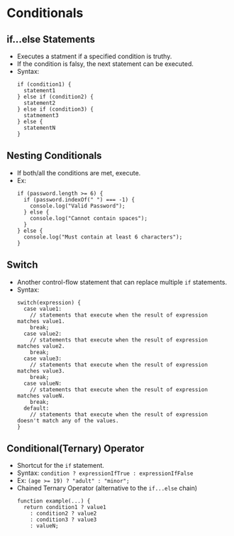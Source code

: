 # Conditionals

## if...else Statements
- Executes a statment if a specified condition is truthy.
- If the condition is falsy, the next statement can be executed.
- Syntax:
  ```
  if (condition1) {
    statement1
  } else if (condition2) {
    statement2
  } else if (condition3) {
    statmement3
  } else {
    statementN
  }
  ```

## Nesting Conditionals
- If both/all the conditions are met, execute.
- Ex:
  ```
  if (password.length >= 6) {
    if (password.indexOf(" ") === -1) {
      console.log("Valid Password");
    } else {
      console.log("Cannot contain spaces");
    }
  } else {
    console.log("Must contain at least 6 characters");
  }
  ```
  
## Switch
- Another control-flow statement that can replace multiple `if` statements.
- Syntax:
  ```
  switch(expression) {
    case value1:
      // statements that execute when the result of expression matches value1.
      break;
    case value2:
      // statements that execute when the result of expression matches value2.
      break;
    case value3:
      // statements that execute when the result of expression matches value3.
      break;
    case valueN:
      // statements that execute when the result of expression matches valueN.
      break;
    default:
      // statements that execute when the result of expression doesn't match any of the values.
  }
  ```

## Conditional(Ternary) Operator
- Shortcut for the `if` statement.
- Syntax: `condition ? expressionIfTrue : expressionIfFalse`
- Ex: `(age >= 19) ? "adult" : "minor"; `
- Chained Ternary Operator (alternative to the `if...else` chain)
    ```
    function example(...) {
      return condition1 ? value1
        : condition2 ? value2
        : condition3 ? value3
        : valueN;
    ```
